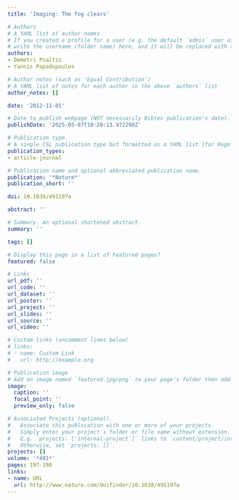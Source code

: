 ```yaml
---
title: 'Imaging: The fog clears'

# Authors
# A YAML list of author names
# If you created a profile for a user (e.g. the default `admin` user at `content/authors/admin/`), 
# write the username (folder name) here, and it will be replaced with their full name and linked to their profile.
authors:
- Demetri Psaltis
- Yannis Papadopoulos

# Author notes (such as 'Equal Contribution')
# A YAML list of notes for each author in the above `authors` list
author_notes: []

date: '2012-11-01'

# Date to publish webpage (NOT necessarily Bibtex publication's date).
publishDate: '2025-05-07T10:20:13.972298Z'

# Publication type.
# A single CSL publication type but formatted as a YAML list (for Hugo requirements).
publication_types:
- article-journal

# Publication name and optional abbreviated publication name.
publication: '*Nature*'
publication_short: ''

doi: 10.1038/491197a

abstract: ''

# Summary. An optional shortened abstract.
summary: ''

tags: []

# Display this page in a list of Featured pages?
featured: false

# Links
url_pdf: ''
url_code: ''
url_dataset: ''
url_poster: ''
url_project: ''
url_slides: ''
url_source: ''
url_video: ''

# Custom links (uncomment lines below)
# links:
# - name: Custom Link
#   url: http://example.org

# Publication image
# Add an image named `featured.jpg/png` to your page's folder then add a caption below.
image:
  caption: ''
  focal_point: ''
  preview_only: false

# Associated Projects (optional).
#   Associate this publication with one or more of your projects.
#   Simply enter your project's folder or file name without extension.
#   E.g. `projects: ['internal-project']` links to `content/project/internal-project/index.md`.
#   Otherwise, set `projects: []`.
projects: []
volume: '*491*'
pages: 197-198
links:
- name: URL
  url: http://www.nature.com/doifinder/10.1038/491197a
---
```


